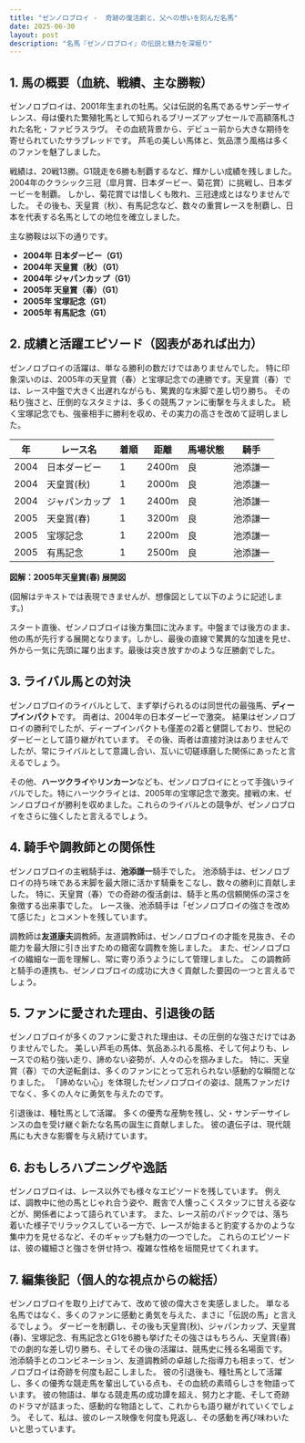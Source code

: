 ```yaml
---
title: "ゼンノロブロイ -  奇跡の復活劇と、父への想いを刻んだ名馬"
date: 2025-06-30
layout: post
description: "名馬『ゼンノロブロイ』の伝説と魅力を深堀り"
---
```


## 1. 馬の概要（血統、戦績、主な勝鞍）

ゼンノロブロイは、2001年生まれの牡馬。父は伝説的名馬であるサンデーサイレンス、母は優れた繁殖牝馬として知られるブリーズアップセールで高額落札された名牝・ファビラスラヴ。  その血統背景から、デビュー前から大きな期待を寄せられていたサラブレッドです。  芦毛の美しい馬体と、気品漂う風格は多くのファンを魅了しました。

戦績は、20戦13勝。G1競走を6勝も制覇するなど、輝かしい成績を残しました。2004年のクラシック三冠（皐月賞、日本ダービー、菊花賞）に挑戦し、日本ダービーを制覇。  しかし、菊花賞では惜しくも敗れ、三冠達成とはなりませんでした。  その後も、天皇賞（秋）、有馬記念など、数々の重賞レースを制覇し、日本を代表する名馬としての地位を確立しました。

主な勝鞍は以下の通りです。

* **2004年 日本ダービー（G1）**
* **2004年 天皇賞（秋）（G1）**
* **2004年 ジャパンカップ（G1）**
* **2005年 天皇賞（春）（G1）**
* **2005年 宝塚記念（G1）**
* **2005年 有馬記念（G1）**


## 2. 成績と活躍エピソード（図表があれば出力）

ゼンノロブロイの活躍は、単なる勝利の数だけではありませんでした。  特に印象深いのは、2005年の天皇賞（春）と宝塚記念での連勝です。天皇賞（春）では、レース中盤で大きく出遅れながらも、驚異的な末脚で差し切り勝ち。  その粘り強さと、圧倒的なスタミナは、多くの競馬ファンに衝撃を与えました。  続く宝塚記念でも、強豪相手に勝利を収め、その実力の高さを改めて証明しました。

| 年 | レース名        | 着順 | 距離 | 馬場状態 | 騎手      |
|---|-----------------|-----|------|----------|-----------|
| 2004 | 日本ダービー      | 1   | 2400m| 良       | 池添謙一  |
| 2004 | 天皇賞(秋)      | 1   | 2000m| 良       | 池添謙一  |
| 2004 | ジャパンカップ    | 1   | 2400m| 良       | 池添謙一  |
| 2005 | 天皇賞(春)      | 1   | 3200m| 良       | 池添謙一  |
| 2005 | 宝塚記念        | 1   | 2200m| 良       | 池添謙一  |
| 2005 | 有馬記念        | 1   | 2500m| 良       | 池添謙一  |


**図解：2005年天皇賞(春) 展開図**

(図解はテキストでは表現できませんが、想像図として以下のように記述します。)

スタート直後、ゼンノロブロイは後方集団に沈みます。中盤までは後方のまま、他の馬が先行する展開となります。しかし、最後の直線で驚異的な加速を見せ、外から一気に先頭に躍り出ます。最後は突き放すかのような圧勝劇でした。


## 3. ライバル馬との対決

ゼンノロブロイのライバルとして、まず挙げられるのは同世代の最強馬、**ディープインパクト**です。  両者は、2004年の日本ダービーで激突。  結果はゼンノロブロイの勝利でしたが、ディープインパクトも僅差の2着と健闘しており、世紀のダービーとして語り継がれています。  その後、両者は直接対決はありませんでしたが、常にライバルとして意識し合い、互いに切磋琢磨した関係にあったと言えるでしょう。

その他、**ハーツクライ**や**リンカーン**なども、ゼンノロブロイにとって手強いライバルでした。特にハーツクライとは、2005年の宝塚記念で激突。接戦の末、ゼンノロブロイが勝利を収めました。これらのライバルとの競争が、ゼンノロブロイをさらに強くしたと言えるでしょう。


## 4. 騎手や調教師との関係性

ゼンノロブロイの主戦騎手は、**池添謙一**騎手でした。  池添騎手は、ゼンノロブロイの持ち味である末脚を最大限に活かす騎乗をこなし、数々の勝利に貢献しました。  特に、天皇賞（春）での奇跡の復活劇は、騎手と馬の信頼関係の深さを象徴する出来事でした。  レース後、池添騎手は「ゼンノロブロイの強さを改めて感じた」とコメントを残しています。

調教師は**友道康夫**調教師。友道調教師は、ゼンノロブロイの才能を見抜き、その能力を最大限に引き出すための緻密な調教を施しました。  また、ゼンノロブロイの繊細な一面を理解し、常に寄り添うようにして管理しました。  この調教師と騎手の連携も、ゼンノロブロイの成功に大きく貢献した要因の一つと言えるでしょう。


## 5. ファンに愛された理由、引退後の話

ゼンノロブロイが多くのファンに愛された理由は、その圧倒的な強さだけではありませんでした。  美しい芦毛の馬体、気品あふれる風格、そして何よりも、レースでの粘り強い走り、諦めない姿勢が、人々の心を掴みました。  特に、天皇賞（春）での大逆転劇は、多くのファンにとって忘れられない感動的な瞬間となりました。  「諦めない心」を体現したゼンノロブロイの姿は、競馬ファンだけでなく、多くの人々に勇気を与えたのです。

引退後は、種牡馬として活躍。  多くの優秀な産駒を残し、父・サンデーサイレンスの血を受け継ぐ新たな名馬の誕生に貢献しました。  彼の遺伝子は、現代競馬にも大きな影響を与え続けています。


## 6. おもしろハプニングや逸話

ゼンノロブロイは、レース以外でも様々なエピソードを残しています。  例えば、調教中に他の馬とじゃれ合う姿や、厩舎で人懐っこくスタッフに甘える姿などが、関係者によって語られています。  また、レース前のパドックでは、落ち着いた様子でリラックスしている一方で、レースが始まると豹変するかのような集中力を見せるなど、そのギャップも魅力の一つでした。  これらのエピソードは、彼の繊細さと強さを併せ持つ、複雑な性格を垣間見せてくれます。


## 7. 編集後記（個人的な視点からの総括）

ゼンノロブロイを取り上げてみて、改めて彼の偉大さを実感しました。  単なる名馬ではなく、多くのファンに感動と勇気を与えた、まさに「伝説の馬」と言えるでしょう。  ダービーを制覇し、その後も天皇賞(秋)、ジャパンカップ、天皇賞(春)、宝塚記念、有馬記念とG1を6勝も挙げたその強さはもちろん、天皇賞(春)での劇的な差し切り勝ち、そしてその後の活躍は、競馬史に残る名場面です。  池添騎手とのコンビネーション、友道調教師の卓越した指導力も相まって、ゼンノロブロイは奇跡を何度も起こしました。  彼の引退後も、種牡馬として活躍し、多くの優秀な競走馬を輩出している点も、その血統の素晴らしさを物語っています。  彼の物語は、単なる競走馬の成功譚を超え、努力と才能、そして奇跡のドラマが詰まった、感動的な物語として、これからも語り継がれていくでしょう。  そして、私は、彼のレース映像を何度も見返し、その感動を再び味わいたいと思っています。
